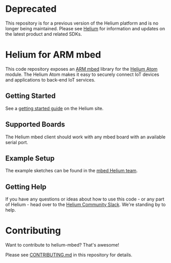 # Deprecated

This repository is for a previous version of the Helium platform and is no longer being maintained. Please see [Helium](https://helium.com) for information and updates on the latest product and related SDKs.


# Helium for ARM mbed #

This code repository exposes an [ARM mbed](https://developer.mbed.org/)
library for
the [Helium Atom](https://www.helium.com/products/atom-xbee-module)
module. The Helium Atom makes it easy to securely connect IoT devices
and applications to back-end IoT services.


## Getting Started ##

See
a
[getting started guide](https://www.helium.com/dev/hardware-libraries/mbed) on
the Helium site.


## Supported Boards ##

The Helium mbed client should work with any mbed board with an
available serial port.

## Example Setup ##

The example sketches can be found in
the [mbed Helium team](https://developer.mbed.org/teams/Helium/).

## Getting Help ##

If you have any questions or ideas about how to use this code - or any
part of Helium - head over to
the [Helium Community Slack](http://chat.helium.com/). We're standing
by to help.

# Contributing

Want to contribute to helium-mbed? That's awesome!

Please
see
[CONTRIBUTING.md](https://github.com/helium/helium-mbed/blob/master/CONTRIBUTING.md) in
this repository for details.
